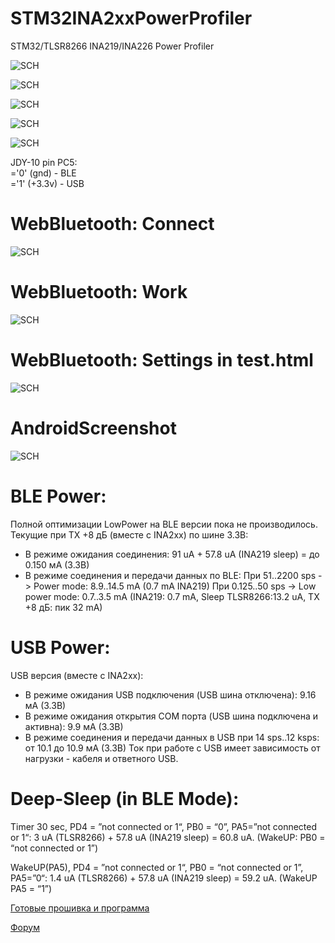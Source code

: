 # STM32INA2xxPowerProfiler
STM32/TLSR8266 INA219/INA226 Power Profiler

![SCH](https://github.com/pvvx/STM32INA2xxPowerProfiler/blob/master/Docs/STM32INA2xxPowerProfiler.gif)

![SCH](https://github.com/pvvx/STM32INA2xxPowerProfiler/blob/master/Docs/STM32INA219..gif)

![SCH](https://github.com/pvvx/STM32INA2xxPowerProfiler/blob/master/Docs/STM32INA226.gif)

![SCH](https://github.com/pvvx/STM32INA2xxPowerProfiler/blob/master/Docs/JDY-10-INA219.gif)

![SCH](https://github.com/pvvx/STM32INA2xxPowerProfiler/blob/master/Docs/JDY-10-INA226.gif)

JDY-10 pin PC5:<br>
='0' (gnd) - BLE<br>
='1' (+3.3v) - USB<br>
# WebBluetooth: Connect
![SCH](https://github.com/pvvx/STM32INA2xxPowerProfiler/blob/master/Docs/WebBluetooth1.gif)
# WebBluetooth: Work
![SCH](https://github.com/pvvx/STM32INA2xxPowerProfiler/blob/master/Docs/WebBluetooth2.gif)
# WebBluetooth: Settings in test.html
![SCH](https://github.com/pvvx/STM32INA2xxPowerProfiler/blob/master/Docs/UserSet.gif)
# AndroidScreenshot
![SCH](https://github.com/pvvx/STM32INA2xxPowerProfiler/blob/master/Docs/AndroidScreenshot.gif)

# BLE Power:
Полной оптимизации LowPower на BLE версии пока не производилось. Текущие при TX +8 дБ (вместе с INA2xx) по шине 3.3В:
* В режиме ожидания соединения: 
91 uA + 57.8 uA (INA219 sleep) = до 0.150 мА (3.3В)
* В режиме соединения и передачи данных по BLE: 
 При 51..2200 sps -> Power mode: 8.9..14.5 mA (0.7 mA INA219)
 При 0.125..50 sps -> Low power mode: 0.7..3.5 mA (INA219: 0.7 mA, Sleep TLSR8266:13.2 uA, TX +8 дБ: пик 32 mA)

# USB Power: 
USB версия (вместе с INA2xx):
* В режиме ожидания USB подключения (USB шина отключена): 9.16 мА (3.3В)
* В режиме ожидания открытия COM порта (USB шина подключена и активна): 9.9 мА (3.3В)
* В режиме соединения и передачи данных в USB при 14 sps..12 ksps: от 10.1 до 10.9 мА (3.3В)
Ток при работе с USB имеет зависимость от нагрузки - кабеля и ответного USB.

# Deep-Sleep (in BLE Mode):

Timer 30 sec, PD4 = ”not connected or 1“, PB0 = “0”, PA5=”not connected or 1“:
3 uA (TLSR8266) + 57.8 uA (INA219 sleep) = 60.8 uA. (WakeUP: PB0 = “not connected or 1”)

WakeUP(PA5), PD4 = ”not connected or 1“, PB0 = “not connected or 1”, PA5=”0“:
1.4 uA (TLSR8266) + 57.8 uA (INA219 sleep) = 59.2 uA. (WakeUP PA5 = “1”)


[Готовые прошивка и программа](https://github.com/pvvx/STM32INA2xxPowerProfiler/blob/master/bin/STM32INA219BIN.zip)

[Форум](https://esp8266.ru/forum/threads/power-profiler.4643)
